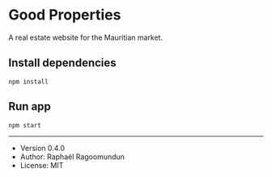 # Good Properties

A real estate website for the Mauritian market.

## Install dependencies

```
npm install
```

## Run app

```
npm start
```

---

- Version 0.4.0
- Author: Raphaël Ragoomundun
- License: MIT
